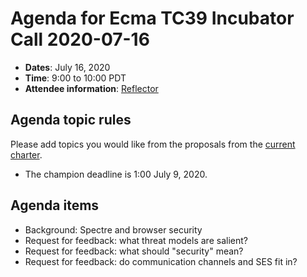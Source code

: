# Agenda for Ecma TC39 Incubator Call 2020-07-16

- **Dates**: July 16, 2020
- **Time**: 9:00 to 10:00 PDT
- **Attendee information**: [Reflector](https://github.com/tc39/Reflector/issues/308)

## Agenda topic rules

Please add topics you would like from the proposals from the [current charter](https://github.com/tc39/incubator-agendas/issues/5).

- The champion deadline is 1:00 July 9, 2020.

## Agenda items

* Background: Spectre and browser security
* Request for feedback: what threat models are salient?
* Request for feedback: what should "security" mean?
* Request for feedback: do communication channels and SES fit in?
